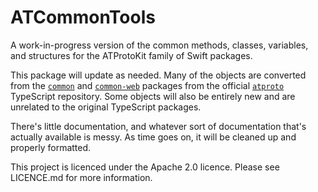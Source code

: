 #  ATCommonTools

A work-in-progress version of the common methods, classes, variables, and structures for the ATProtoKit family of Swift packages.

This package will update as needed. Many of the objects are converted from the [`common`](https://github.com/bluesky-social/atproto/tree/main/packages/common) and [`common-web`](https://github.com/bluesky-social/atproto/tree/main/packages/common-web) packages from the official [`atproto`](https://github.com/bluesky-social/atproto) TypeScript repository. Some objects will also be entirely new and are unrelated to the original TypeScript packages.

There's little documentation, and whatever sort of documentation that's actually available is messy. As time goes on, it will be cleaned up and properly formatted.

This project is licenced under the Apache 2.0 licence. Please see LICENCE.md for more information.
